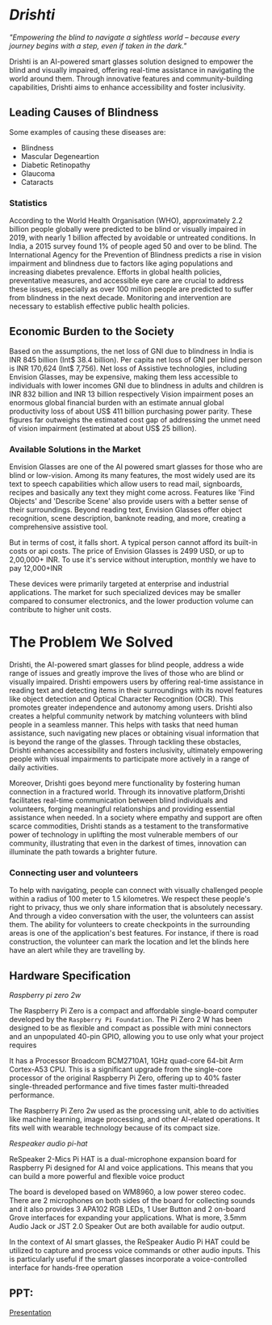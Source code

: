 # **_Drishti_**

_"Empowering the blind to navigate a sightless world – because every journey begins with a step, even if taken in the dark."_

Drishti is an AI-powered smart glasses solution designed to empower the blind and visually impaired, offering real-time assistance in navigating the world around them. Through innovative features and community-building capabilities, Drishti aims to enhance accessibility and foster inclusivity.

## Leading Causes of Blindness

Some examples of causing these diseases are:

- Blindness
- Mascular Degeneartion
- Diabetic Retinopathy
- Glaucoma
- Cataracts

### Statistics

According to the World Health Organisation (WHO), approximately 2.2 billion people globally were predicted to be blind or visually impaired in 2019, with nearly 1 billion affected by avoidable or untreated conditions. In India, a 2015 survey found 1% of people aged 50 and over to be blind. The International Agency for the Prevention of Blindness predicts a rise in vision impairment and blindness due to factors like aging populations and increasing diabetes prevalence. Efforts in global health policies, preventative measures, and accessible eye care are crucial to address these issues, especially as over 100 million people are predicted to suffer from blindness in the next decade. Monitoring and intervention are necessary to establish effective public health policies.

## Economic Burden to the Society

Based on the assumptions, the net loss of GNI due to blindness in India is INR 845 billion (Int$ 38.4 billion). Per capita net loss of GNI per blind person is INR 170,624 (Int$ 7,756). Net loss of Assistive technologies, including Envision Glasses, may be expensive, making them less accessible to individuals with lower incomes GNI due to blindness in adults and children is INR 832 billion and INR 13 billion respectively
Vision impairment poses an enormous global financial burden with an estimate annual global productivity loss of about US$ 411 billion purchasing power parity. These figures far outweighs the estimated cost gap of addressing the unmet need of vision impairment (estimated at about US$ 25 billion).

### Available Solutions in the Market

Envision Glasses are one of the AI powered smart glasses for those who are blind or low-vision. Among its many features, the most widely used are its text to speech capabilities which allow users to read mail, signboards, recipes and basically any text they might come across. Features like 'Find Objects' and 'Describe Scene' also provide users with a better sense of their surroundings.
Beyond reading text, Envision Glasses offer object recognition, scene description, banknote reading, and more, creating a comprehensive assistive tool.

But in terms of cost, it falls short. A typical person cannot afford its built-in costs or api costs.
The price of Envision Glasses is 2499 USD, or up to 2,00,000+ INR. To use it's service without interuption, monthly we have to pay 12,000+INR

These devices were primarily targeted at enterprise and industrial applications. The market for such specialized devices may be smaller compared to consumer electronics, and the lower production volume can contribute to higher unit costs.

# The Problem We Solved

Drishti, the AI-powered smart glasses for blind people, address a wide range of issues and greatly improve the lives of those who are blind or visually impaired. Drishti empowers users by offering real-time assistance in reading text and detecting items in their surroundings with its novel features like object detection and Optical Character Recognition (OCR). This promotes greater independence and autonomy among users. Drishti also creates a helpful community network by matching volunteers with blind people in a seamless manner. This helps with tasks that need human assistance, such navigating new places or obtaining visual information that is beyond the range of the glasses. Through tackling these obstacles, Drishti enhances accessibility and fosters inclusivity, ultimately empowering people with visual impairments to participate more actively in a range of daily activities.

Moreover, Drishti goes beyond mere functionality by fostering human connection in a fractured world. Through its innovative platform,Drishti facilitates real-time communication between blind individuals and volunteers, forging meaningful relationships and providing essential assistance when needed. In a society where empathy and support are often scarce commodities, Drishti stands as a testament to the transformative power of technology in uplifting the most vulnerable members of our community, illustrating that even in the darkest of times, innovation can illuminate the path towards a brighter future.

### Connecting user and volunteers

To help with navigating, people can connect with visually challenged people within a radius of 100 meter to 1.5 kilometres. We respect these people's right to privacy, thus we only share information that is absolutely necessary. And through a video conversation with the user, the volunteers can assist them. The ability for volunteers to create checkpoints in the surrounding areas is one of the application's best features. For instance, if there is road construction, the volunteer can mark the location and let the blinds here have an alert while they are travelling by.

## Hardware Specification

_Raspberry pi zero 2w_

The Raspberry Pi Zero is a compact and affordable single-board computer developed by the `Raspberry Pi Foundation`. The Pi Zero 2 W has been designed to be as flexible and compact as possible with mini connectors and an unpopulated 40-pin GPIO, allowing you to use only what your project requires

It has a Processor Broadcom BCM2710A1, 1GHz quad-core 64-bit Arm Cortex-A53 CPU.
This is a significant upgrade from the single-core processor of the original Raspberry Pi Zero, offering up to 40% faster single-threaded performance and five times faster multi-threaded performance.





The Raspberry Pi Zero 2w used as the processing unit, able to do activities like machine learning, image processing, and other AI-related operations. It fits well with wearable technology because of its compact size.

_Respeaker audio pi-hat_

ReSpeaker 2-Mics Pi HAT is a dual-microphone expansion board for Raspberry Pi designed for AI and voice applications. This means that you can build a more powerful and flexible voice product

The board is developed based on WM8960, a low power stereo codec. There are 2 microphones on both sides of the board for collecting sounds and it also provides 3 APA102 RGB LEDs, 1 User Button and 2 on-board Grove interfaces for expanding your applications. What is more, 3.5mm Audio Jack or JST 2.0 Speaker Out are both available for audio output.



In the context of AI smart glasses, the ReSpeaker Audio Pi HAT could be utilized to capture and process voice commands or other audio inputs. This is particularly useful if the smart glasses incorporate a voice-controlled interface for hands-free operation

## PPT:

[Presentation](https://www.canva.com/design/DAGBkbrNoyo/UaKJdrTJa59X_F2qaFExNA/edit)
